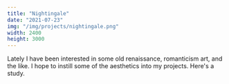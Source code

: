 ```yaml
---
title: "Nightingale"
date: "2021-07-23"
img: "/img/projects/nightingale.png"
width: 2400
height: 3000
---
```


Lately I have been interested in some old renaissance, romanticism art, and the like. I hope to instill some of the aesthetics into my projects. Here's a study.
